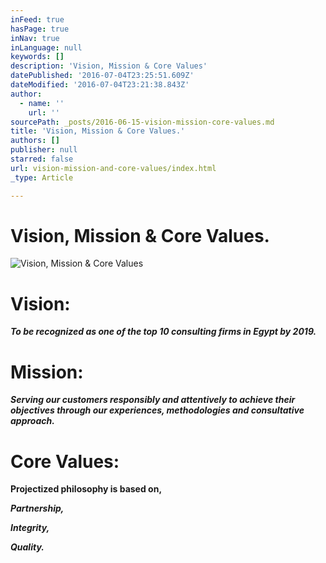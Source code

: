 ```yaml
---
inFeed: true
hasPage: true
inNav: true
inLanguage: null
keywords: []
description: 'Vision, Mission & Core Values'
datePublished: '2016-07-04T23:25:51.609Z'
dateModified: '2016-07-04T23:21:38.843Z'
author:
  - name: ''
    url: ''
sourcePath: _posts/2016-06-15-vision-mission-core-values.md
title: 'Vision, Mission & Core Values.'
authors: []
publisher: null
starred: false
url: vision-mission-and-core-values/index.html
_type: Article

---
```

# Vision, Mission & Core Values.
![Vision, Mission & Core Values](https://the-grid-user-content.s3-us-west-2.amazonaws.com/ac0d2a6f-1b1d-48f9-9d49-76c32871d7f4.jpg)

# Vision:

**_To be recognized as one of the top 10 consulting firms in Egypt by 2019\._**

# Mission:

**_Serving our customers responsibly and attentively to achieve their objectives through our experiences, methodologies and consultative approach._**

# Core Values:

**Projectized philosophy is based on,**

**_Partnership,_**

**_Integrity,_**

**_Quality._**